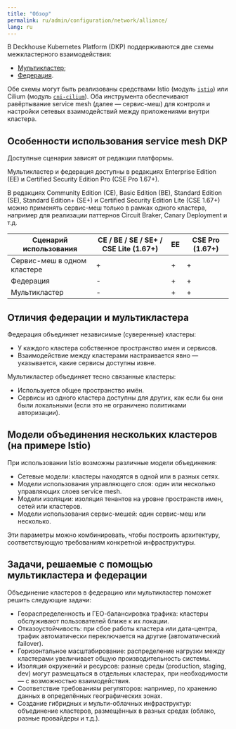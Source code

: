 ```yaml
---
title: "Обзор"
permalink: ru/admin/configuration/network/alliance/
lang: ru
---
```


<!-- перенесено с небольшими изменениями из https://deckhouse.ru/products/kubernetes-platform/documentation/latest/modules/istio/#%D1%84%D0%B5%D0%B4%D0%B5%D1%80%D0%B0%D1%86%D0%B8%D1%8F-%D0%B8-%D0%BC%D1%83%D0%BB%D1%8C%D1%82%D0%B8%D0%BA%D0%BB%D0%B0%D1%81%D1%82%D0%B5%D1%80 -->

В Deckhouse Kubernetes Platform (DKP) поддерживаются две схемы межкластерного взаимодействия:

- [Мультикластер](../alliance/multicluster.html);
- [Федерация](../alliance/federation.html).

Обе схемы могут быть реализованы средствами Istio (модуль [`istio`](../../../../modules/istio/)) или Cilium (модуль [`cni-cilium`](../../../../modules/cni-cilium/)). Оба инструмента обеспечивают равёртывание service mesh (далее — сервис-меш) для контроля и настройки сетевых взаимодействий между приложениями внутри кластера.

## Особенности использования service mesh DKP

Доступные сценарии зависят от редакции платформы.

Мультикластер и федерация доступны в редакциях Enterprise Edition (EE) и Certified Security Edition Pro (CSE Pro 1.67+).

В редакциях Community Edition (CE), Basic Edition (BE), Standard Edition (SE), Standard Edition+ (SE+) и Certified Security Edition Lite (CSE 1.67+) можно применять сервис-меш только в рамках одного кластера, например для реализации паттернов Circuit Braker, Canary Deployment и т.д.

| Сценарий использования | СE / BE / SE / SE+ / CSE Lite (1.67+)  | EE | CSE Pro (1.67+) |
|---------------|---------------------------------------|------------------------|-----------------|
| Сервис-меш в одном кластере | +                                     | +                      | +               |
| Федерация     | -                                     | +                      | +               |
| Мультикластер | -                                     | +                      | +               |

## Отличия федерации и мультикластера

Федерация объединяет независимые (суверенные) кластеры:

- У каждого кластера собственное пространство имен и сервисов.
- Взаимодействие между кластерами настраивается явно — указывается, какие сервисы доступны извне.

Мультикластер объединяет тесно связанные кластеры:

- Используется общее пространство имён.
- Сервисы из одного кластера доступны для других, как если бы они были локальными (если это не ограничено политиками авторизации).

## Модели объединения нескольких кластеров (на примере Istio)

При использовании Istio возможны различные модели объединения:

- Сетевые модели: кластеры находятся в одной или в разных сетях.
- Модели использования управляющего слоя: один или несколько управляющих слоев service mesh.
- Модели изоляции: изоляция тенантов на уровне пространств имен, сетей или кластеров.
- Модели использования сервис-мешей: один сервис-меш или несколько.

Эти параметры можно комбинировать, чтобы построить архитектуру, соответствующую требованиям конкретной инфраструктуры.

## Задачи, решаемые с помощью мультикластера и федерации

Объединение кластеров в федерацию или мультикластер поможет решить следующие задачи:

- Геораспределенность и ГЕО-балансировка трафика: кластеры обслуживают пользователей ближе к их локации.
- Отказоустойчивость: при сбое работы кластера или дата-центра, трафик автоматически переключается на другие (автоматический failover).
- Горизонтальное масштабирование: распределение нагрузки между кластерами увеличивает общую производительность системы.
- Изоляция окружений и ресурсов: разные среды (production, staging, dev) могут размещаться в отдельных кластерах, при необходимости — с возможностью взаимодействия.
- Соответствие требованиям регуляторов: например, по хранению данных в определённых географических зонах.
- Создание гибридных и мульти-облачных инфраструктур: объединение кластеров, размещённых в разных средах (облако, разные провайдеры и т.д.).
